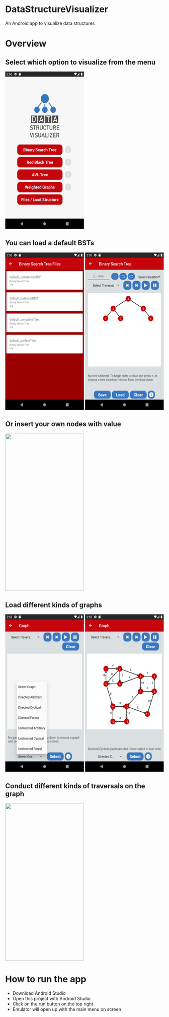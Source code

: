 # DataStructureVisualizer
An Android app to visualize data structures

 # Overview 

## Select which option to visualize from the menu
<img src="https://github.com/SamraajThack/DataStructureVisualiser/blob/main/Presentation/Screenshot_1629399001.png" width="250" height="500"/>


## You can load a default BSTs 
<span>
<img src="https://github.com/SamraajThack/DataStructureVisualiser/blob/main/Presentation/Screenshot_1629399019.png" width="250" height="500"/>
<img src="https://github.com/SamraajThack/DataStructureVisualiser/blob/main/Presentation/Screenshot_1629399046.png" width="250" height="500"/>
</span>

## Or insert your own nodes with value

<img src="https://github.com/SamraajThack/DataStructureVisualiser/blob/main/Presentation/untitled.gif" width="250" height="500"/>



## Load different kinds of graphs
<span>
<img src="https://github.com/SamraajThack/DataStructureVisualiser/blob/main/Presentation/Screenshot_1629399145.png" width="250" height="500"/>
<img src="https://github.com/SamraajThack/DataStructureVisualiser/blob/main/Presentation/Screenshot_1629399154.png" width="250" height="500"/>
</span>

## Conduct different kinds of traversals on the graph
<img src="https://github.com/SamraajThack/DataStructureVisualiser/blob/main/Presentation/untitled1.gif" width="250" height="500"/>



# How to run the app
- Download Android Studio
- Open this project with Android Studio
- Click on the run button on the top right
- Emulator will open up with the main menu on screen











